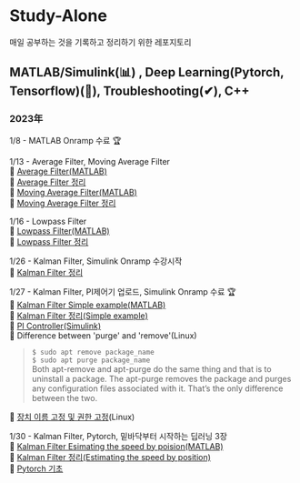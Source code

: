 # Study-Alone
매일 공부하는 것을 기록하고 정리하기 위한 레포지토리

## MATLAB/Simulink(📊) , Deep Learning(Pytorch, Tensorflow)(🧬), Troubleshooting(✔), C++
### 2023年
1/8 - MATLAB Onramp 수료 🏆    

1/13 - Average Filter, Moving Average Filter   
🔹 [Average Filter(MATLAB)](https://github.com/soup1997/Study-Alone/tree/origin/Matlab/Average_Filter)   
🔹 [Average Filter 정리](https://velog.io/@soup1997/%ED%8F%89%EA%B7%A0%ED%95%84%ED%84%B0)   
🔹 [Moving Average Filter(MATLAB)](https://github.com/soup1997/Study-Alone/tree/origin/Matlab/Moving_Average_Filter)   
🔹 [Moving Average Filter 정리](https://velog.io/@soup1997/Moving-Average-Filter)  

1/16 - Lowpass Filter   
🔹 [Lowpass Filter(MATLAB)](https://github.com/soup1997/Study-Alone/tree/origin/Matlab/Lowpass_Filter)   
🔹 [Lowpass Filter 정리](https://velog.io/@soup1997/Lowpass-Filter)   

1/26 - Kalman Filter, Simulink Onramp 수강시작   
🔹 [Kalman Filter 정리](https://velog.io/@soup1997/Linear-Kalman-Filter)   


1/27 - Kalman Filter, PI제어기 업로드, Simulink Onramp 수료 🏆   
🔹 [Kalman Filter Simple example(MATLAB)](https://github.com/soup1997/Study-Alone/tree/origin/Matlab)   
🔹 [Kalman Filter 정리(Simple example)](https://velog.io/@soup1997/Linear-Kalman-Filter-Simple-Example)   
🔹 [PI Controller(Simulink)](https://github.com/soup1997/Study-Alone/tree/origin/Simulink)   
🔹 Difference between 'purge' and 'remove'(Linux)   
>`$ sudo apt remove package_name`   
>`$ sudo apt purge package_name`    
>Both apt-remove and apt-purge do the same thing and that is to uninstall a package. The apt-purge removes the package and purges any configuration files associated with it. That’s the only difference between the two.   

🔹 [장치 이름 고정 및 권한 고정](https://velog.io/@717lumos/Linux-USB-%EC%9E%A5%EC%B9%98-%EC%9D%B4%EB%A6%84-%EA%B3%A0%EC%A0%95%ED%95%98%EA%B8%B0-udev-%EC%84%A4%EC%A0%95-Symbolic-Link%EC%8B%AC%EB%B3%BC%EB%A6%AD-%EB%A7%81%ED%81%AC-%EB%A7%8C%EB%93%A4%EA%B8%B0)(Linux)

1/30 - Kalman Filter, Pytorch, 밑바닥부터 시작하는 딥러닝 3장    
🔹 [Kalman Filter Esimating the speed by poision(MATLAB)](https://github.com/soup1997/Study-Alone/tree/origin/Matlab/Kalman_Filter(Estimate%20the%20speed%20by%20position))   
🔹 [Kalman Filter 정리(Estimating the speed by position)]()   
🔹 [Pytorch 기초](https://github.com/soup1997/Study-Alone/blob/origin/Pytorch/%ED%8C%8C%EC%9D%B4%ED%86%A0%EC%B9%98(PyTorch)%20%EA%B8%B0%EC%B4%88.ipynb)
